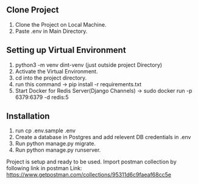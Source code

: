 
## Clone Project
1. Clone the Project on Local Machine.
2. Paste .env in Main Directory.


## Setting up Virtual Environment
1. python3 -m venv dint-venv (just outside project Directory)
2. Activate the Virtual Environment.
3. cd into the project directory.
4. run this command -> pip install -r requirements.txt
5. Start Docker for Redis Server(Django Channels) -> sudo docker run -p 6379:6379 -d redis:5


## Installation
1. run cp .env.sample .env
2. Create a database in Postgres and add relevent DB credentials in .env
3. Run python manage.py migrate.
4. Run python manage.py runserver.

Project is setup and ready to be used. 
Import postman collection by following link in postman
Link: https://www.getpostman.com/collections/95311d6c9faeaf68cc5e
